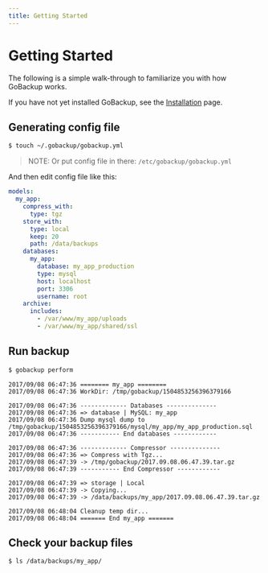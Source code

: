 ```yaml
---
title: Getting Started
---
```


<h1>Getting Started</h1>

The following is a simple walk-through to familiarize you with how GoBackup works.

If you have not yet installed GoBackup, see the [Installation](/installation) page.

## Generating config file

```bash
$ touch ~/.gobackup/gobackup.yml
```

> NOTE: Or put config file in there: `/etc/gobackup/gobackup.yml`

And then edit config file like this:

```yml
models:
  my_app:
    compress_with:
      type: tgz
    store_with:
      type: local
      keep: 20
      path: /data/backups
    databases:
      my_app:
        database: my_app_production
        type: mysql
        host: localhost
        port: 3306
        username: root
    archive:
      includes:
        - /var/www/my_app/uploads
        - /var/www/my_app/shared/ssl
```

## Run backup

```bash
$ gobackup perform
```

```
2017/09/08 06:47:36 ======== my_app ========
2017/09/08 06:47:36 WorkDir: /tmp/gobackup/1504853256396379166

2017/09/08 06:47:36 ------------- Databases --------------
2017/09/08 06:47:36 => database | MySQL: my_app
2017/09/08 06:47:36 Dump mysql dump to /tmp/gobackup/1504853256396379166/mysql/my_app/my_app_production.sql
2017/09/08 06:47:36 ----------- End databases ------------

2017/09/08 06:47:36 ------------- Compressor --------------
2017/09/08 06:47:36 => Compress with Tgz...
2017/09/08 06:47:39 -> /tmp/gobackup/2017.09.08.06.47.39.tar.gz
2017/09/08 06:47:39 ----------- End Compressor ------------

2017/09/08 06:47:39 => storage | Local
2017/09/08 06:47:39 -> Copying...
2017/09/08 06:47:39 -> /data/backups/my_app/2017.09.08.06.47.39.tar.gz

2017/09/08 06:48:04 Cleanup temp dir...
2017/09/08 06:48:04 ======= End my_app =======
```

## Check your backup files

```
$ ls /data/backups/my_app/
```

